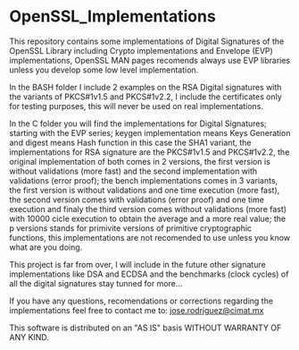 # OpenSSL_Implementations

This repository contains some implementations of Digital Signatures of the OpenSSL Library including Crypto implementations and Envelope (EVP) implementations, OpenSSL MAN pages recomends always use EVP libraries unless you develop some low level implementation.

In the BASH folder I include 2 examples on the RSA Digital signatures with the variants of PKCS#1v1.5 and PKCS#1v2.2, I include the certificates only for testing purposes, this will never be used on real implementations. 

In the C folder you will find the implementations for Digital Signatures; starting with the EVP series; keygen implementation means Keys Generation and digest means Hash function in this case the SHA1 variant, the implementations for RSA signature are the PKCS#1v1.5 and PKCS#1v2.2, the original implementation of both comes in 2 versions, the first version is without validations (more fast) and the second implementation with validations (error proof); the bench implementations comes in 3 variants, the first version is without validations and one time execution (more fast), the second version comes with validations (error proof) and one time execution and finaly the third version comes without validations (more fast) with 10000 cicle execution to obtain the average and a more real value; the p versions stands for primivite versions of primitive cryptographic functions, this implementations are not recomended to use unless you know what are you doing.

This project is far from over, I will include in the future other signature implementations like DSA and ECDSA and the benchmarks (clock cycles) of all the digital signatures stay tunned for more...

If you have any questions, recomendations or corrections regarding the implementations feel free to contact me to: jose.rodriguez@cimat.mx

This software is distributed on an "AS IS" basis WITHOUT WARRANTY OF ANY KIND.
